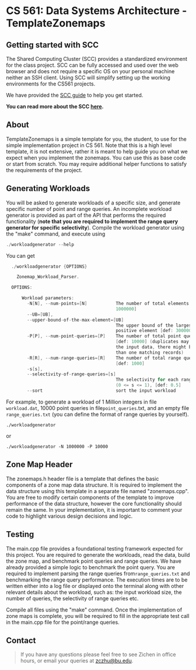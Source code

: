 # CS 561: Data Systems Architecture - TemplateZonemaps

## Getting started with SCC

The Shared Computing Cluster (SCC) provides a standardized environment for the class project. SCC can be fully accessed and used over the
web browser and does not require a specific OS on your personal machine neither an SSH client. Using SCC will simplify setting up the
working environments for the CS561 projects.

We have provided the [SCC guide](SCC.md) to help you get started.

**You can read more about the SCC [here](https://www.bu.edu/tech/support/research/system-usage/connect-scc/scc-ondemand/).**

## About

TemplateZonemaps is a simple template for you, the student, to use for the simple implementation project
in CS 561. Note that this is a high level template, it is not extensive, rather it is meant to help
guide you on what we expect when you implement the zonemaps. You can use this as base code or start from
scratch. You may require additional helper functions to satisfy the requirements of the project.

## Generating Workloads
You will be asked to generate workloads of a specific size, and generate specific number of point and
range queries. An incomplete workload generator is provided as part of the API that performs the
required functionality (**note that you are required to implement the range query generator for specific
selectivity**).  Compile the workload generator using the "make" command, and execute using
```c
./workloadgenerator --help
```
You can get
```c
  ./workloadgenerator {OPTIONS}

    Zonemap_Workload_Parser.

  OPTIONS:

      Workload parameters:
        -N[N], --num-points=[N]           The number of total elements [def:
                                          1000000]
        --UB=[UB],
        --upper-bound-of-the-max-element=[UB]
                                          The upper bound of the largest
                                          positive element [def: 3000000]
        -P[P], --num-point-queries=[P]    The number of total point queries
                                          [def: 10000] (duplicates may exist in
                                          the input data, there might be more
                                          than one matching records)
        -R[R], --num-range-queries=[R]    The number of total range queries
                                          [def: 1000]
        -s[s],
        --selectivity-of-range-queries=[s]
                                          The selectivity for each range queries
                                          (0 <= s <= 1), [def: 0.5]
        --sort                            sort the input workload
```
For example, to generate a workload of 1 Million integers in file `workload.dat`, 10000 point queries in
file`point_queries`.txt, and an empty file `range_queries.txt` (you can define the format of range
queries by yourself).
```
./workloadgenerator
```
or 
```
./workloadgenerator -N 1000000 -P 10000
```
## Zone Map Header
The zonemaps.h header file is a template that defines the basic components of a zone map data structure.
It is required to implement the data structure using this template in a separate file named
"zonemaps.cpp". You are free to modify certain components of the template to improve performance of the
data structure, however the core functionality should remain the same. In your implementation, it is
important to comment your code to highlight various design decisions and logic. 

## Testing 
The main.cpp file provides a foundational testing framework expected for this project. You are required
to generate the workloads, read the data, build the zone map, and benchmark point queries and range
queries. We have already provided a simple logic to benchmark the point query. You are required to
implement parsing the range queries from`range_queries.txt` and benchmarking the range query
performance. The execution times are to be written either into a log file or displayed onto the terminal
 along with other relevant details about the workload, such as: the input workload size, the number of
queries, the selectivity of range queries etc. 

Compile all files using the "make" command.
Once the implementation of zone maps is complete, you will be required to fill in the appropriate test
call in the main.cpp file for the point/range queries. 

## Contact

> If you have any questions please feel free to see Zichen in office hours, or
email your queries at zczhu@bu.edu.
